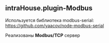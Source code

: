 
## intraHouse.plugin-Modbus

Используется библиотека modbus-serial: https://github.com/yaacov/node-modbus-serial

Реализованы **Modbus/TCP** сервер
